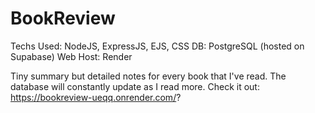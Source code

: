 # BookReview

Techs Used: NodeJS, ExpressJS, EJS, CSS
DB: PostgreSQL (hosted on Supabase)
Web Host: Render

Tiny summary but detailed notes for every book that I've read. The database will constantly update as I read more.
Check it out: https://bookreview-ueqq.onrender.com/?
